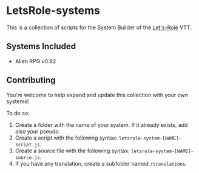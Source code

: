 # LetsRole-systems

This is a collection of scripts for the System Builder of the [Let's-Role](https://www.lets-role.com) VTT.

## Systems Included

- Alien RPG v0.92

## Contributing

You're welcome to help expand and update this collection with your own systems!

To do so:
1. Create a folder with the name of your system. If it already exists, add also your pseudo.
2. Create a script with the following syntax: `letsrole-system-[NAME]-script.js`.
3. Create a source file with the following syntax: `letsrole-system-[NAME]-source.js`.
4. If you have any translation, create a subfolder named `/translations`.